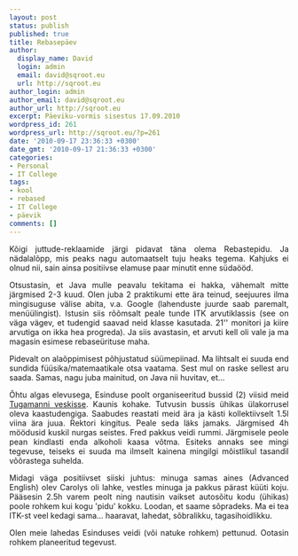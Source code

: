 ```yaml
---
layout: post
status: publish
published: true
title: Rebasepäev
author:
  display_name: David
  login: admin
  email: david@sqroot.eu
  url: http://sqroot.eu
author_login: admin
author_email: david@sqroot.eu
author_url: http://sqroot.eu
excerpt: Päeviku-vormis sisestus 17.09.2010
wordpress_id: 261
wordpress_url: http://sqroot.eu/?p=261
date: '2010-09-17 23:36:33 +0300'
date_gmt: '2010-09-17 21:36:33 +0300'
categories:
- Personal
- IT College
tags:
- kool
- rebased
- IT College
- päevik
comments: []
---
```

<p style="text-align: justify;">Kõigi juttude-reklaamide järgi pidavat täna olema Rebastepidu. Ja nädalalõpp, mis peaks nagu automaatselt tuju heaks tegema. Kahjuks ei olnud nii, sain ainsa positiivse elamuse paar minutit enne südaööd.</p>
<p style="text-align: justify;">Otsustasin, et Java mulle peavalu tekitama ei hakka, vähemalt mitte järgmised 2-3 kuud. Olen juba 2 praktikumi ette ära teinud, seejuures ilma mingisuguse välise abita, v.a. Google (lahenduste juurde saab paremalt, menüülingist). Istusin siis rõõmsalt peale tunde ITK arvutiklassis (see on väga vägev, et tudengid saavad neid klasse kasutada. 21'' monitori ja kiire arvutiga on ikka hea progreda). Ja siis avastasin, et arvuti kell oli vale ja ma magasin esimese rebaseürituse maha.</p>
<p style="text-align: justify;">Pidevalt on alaõppimisest põhjustatud süümepiinad. Ma lihtsalt ei suuda end sundida füüsika/matemaatikale otsa vaatama. Sest mul on raske sellest aru saada. Samas, nagu juba mainitud, on Java nii huvitav, et...</p>
<p style="text-align: justify;">Õhtu algas elevusega, Esinduse poolt organiseeritud bussid (2) viisid meid <a href="http://tugamanni.ee/">Tugamanni veskisse</a>. Kaunis kohake. Tutvusin bussis ühikas ülakorrusel oleva kaastudengiga. Saabudes reastati meid ära ja kästi kollektiivselt 1.5l viina ära juua. Rektori kingitus. Peale seda läks jamaks. Järgmised 4h möödusid kuskil nurgas seistes. Fred pakkus veidi rummi. Järgmisele peole pean kindlasti enda alkoholi kaasa võtma. Esiteks annaks see mingi tegevuse, teiseks ei suuda ma ilmselt kainena mingilgi mõistlikul tasandil võõrastega suhelda.</p>
<p style="text-align: justify;">Midagi väga positiivset siiski juhtus: minuga samas aines (Advanced English) olev Carolys oli lahke, vestles minuga ja pakkus pärast küüti koju. Pääsesin 2.5h varem peolt ning nautisin vaikset autosõitu kodu (ühikas) poole rohkem kui kogu 'pidu' kokku. Loodan, et saame sõpradeks. Ma ei tea ITK-st veel kedagi sama... haaravat, lahedat, sõbralikku, tagasihoidlikku.</p>
<p style="text-align: justify;">Olen meie lahedas Esinduses veidi (või natuke rohkem) pettunud. Ootasin rohkem planeeritud tegevust.</p>
